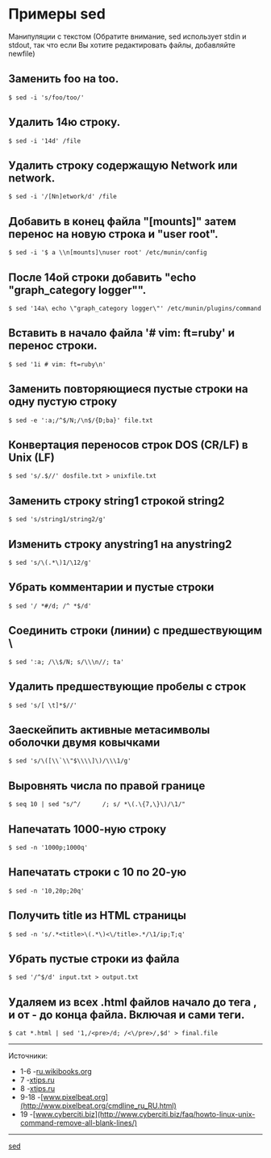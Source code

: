 # Примеры sed
Манипуляции с текстом (Обратите внимание, sed использует stdin и stdout, так что если Вы хотите редактировать файлы, добавляйте newfile)
## Заменить foo на too.
```
$ sed -i 's/foo/too/'
```
## Удалить 14ю строку.
```
$ sed -i '14d' /file
```
## Удалить строку содержащую Network или network.
```
$ sed -i '/[Nn]etwork/d' /file
```
## Добавить в конец файла "\[mounts\]" затем перенос на новую строка и "user root".
```
$ sed -i '$ a \\n[mounts]\nuser root' /etc/munin/config 
```
## После 14ой строки добавить "echo "graph\_category logger"".
```
$ sed '14a\ echo \"graph_category logger\"' /etc/munin/plugins/command 
```
## Вставить в начало файла '# vim: ft=ruby' и перенос строки.
```
$ sed '1i # vim: ft=ruby\n'  
```
## Заменить повторяющиеся пустые строки на одну пустую строку
```
$ sed -e ':a;/^$/N;/\n$/{D;ba}' file.txt
```
## Конвертация переносов строк DOS (CR/LF) в Unix (LF)
```
$ sed 's/.$//' dosfile.txt > unixfile.txt
```
## Заменить строку string1 строкой string2
```
$ sed 's/string1/string2/g'
```
## Изменить строку anystring1 на anystring2
```
$ sed 's/\(.*\)1/\12/g'
```
## Убрать комментарии и пустые строки
```
$ sed '/ *#/d; /^ *$/d'
```
## Соединить строки (линии) с предшествующим \\
```
$ sed ':a; /\\$/N; s/\\\n//; ta'
```
## Удалить предшествующие пробелы с строк
```
$ sed 's/[ \t]*$//'
```
## Заескейпить активные метасимволы оболочки двумя ковычками
```
$ sed 's/\([\\`\\"$\\\\]\)/\\\1/g'
```
## Выровнять числа по правой границе
```
$ seq 10 | sed "s/^/      /; s/ *\(.\{7,\}\)/\1/"
```
## Напечатать 1000-ную строку
```
$ sed -n '1000p;1000q'
```
## Напечатать строки с 10 по 20-ую
```
$ sed -n '10,20p;20q'
```
## Получить title из HTML страницы
```
$ sed -n 's/.*<title>\(.*\)<\/title>.*/\1/ip;T;q'
```
## Убрать пустые строки из файла
```
$ sed '/^$/d' input.txt > output.txt
```
## Удаляем из всех .html файлов начало до тега , и от - до конца файла. Включая и сами теги.
```
$ cat *.html | sed '1,/<pre>/d; /<\/pre>/,$d' > final.file
```
-----------
Источники:  
*   1-6 -[ru.wikibooks.org](http://ru.wikibooks.org/wiki/Linux-hand-book)
*   7 -[xtips.ru](http://xtips.ru/?act=tview&tid=71)
*   8 -[xtips.ru](http://xtips.ru/?act=tview&tid=47)
*   9-18 -[www.pixelbeat.org](http://www.pixelbeat.org/cmdline_ru_RU.html)
*   19 -[www.cyberciti.biz](http://www.cyberciti.biz/faq/howto-linux-unix-command-remove-all-blank-lines/)

**********
[sed](/tags/sed.md)
